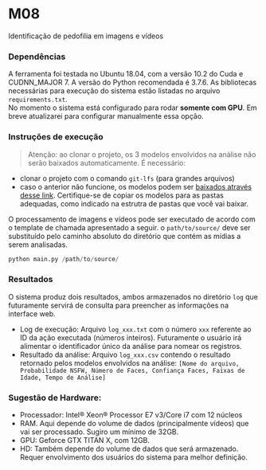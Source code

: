 # M08
 Identificação de pedofilia em imagens e vídeos
 
### Dependências
A ferramenta foi testada no Ubuntu 18.04, com a versão 10.2 do Cuda e CUDNN_MAJOR 7. A versão do Python recomendada é 3.7.6. As bibliotecas necessárias para execução do sistema estão listadas no arquivo `requirements.txt`.<br>
No momento o sistema está configurado para rodar **somente com GPU**. Em breve atualizarei para configurar manualmente essa opção.
 
### Instruções de execução

> Atenção: ao clonar o projeto, os 3 modelos envolvidos na análise não serão baixados automaticamente. É necessário:
* clonar o projeto com o comando `git-lfs` (para grandes arquivos)
* caso o anterior não funcione, os modelos podem ser [baixados através desse link](https://drive.google.com/file/d/1MbkYnKrhCRXu8in-Cgvl_e40UOofQNlH/view?usp=sharing). Certifique-se de copiar os modelos para as pastas adequadas, como indicado na estrutra de pastas que você vai baixar.

O processamento de imagens e vídeos pode ser executado de acordo com o template de chamada apresentado a seguir. o `path/to/source/` deve ser substituído pelo caminho absoluto do diretório que contém as mídias a serem analisadas.

```python
python main.py /path/to/source/ 
```

### Resultados

O sistema produz dois resultados, ambos armazenados no diretório `log` que futuramente servirá de consulta para preencher as informações na interface web.
* Log de execução: Arquivo `log_xxx.txt` com o número `xxx` referente ao ID da ação executada (números inteiros). Futuramente o usuário irá alimentar o identificador único da análise para nomear os registros.
* Resultado da análise: Arquivo `log_xxx.csv` contendo o resultado retornado pelos modelos envolvidos na análise: `[Nome do arquivo, Probabilidade NSFW, Número de Faces, Confiança Faces, Faixas de Idade, Tempo de Análise]` 

### Sugestão de Hardware:

* Processador: Intel® Xeon® Processor E7 v3/Core i7 com 12 núcleos 
* RAM. Aqui depende do volume de dados (principalmente vídeos) que vai ser processado. Sugiro um mínimo de 32GB.
* GPU: Geforce GTX TITAN X, com 12GB.
* HD: Também depende do volume de dados que será armazenado. Requer envolvimento dos usuários do sistema para melhor definição. 
